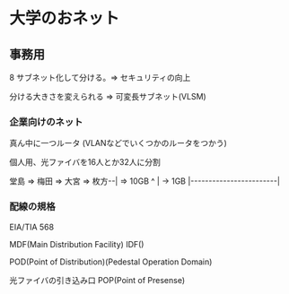 # 大学のおネット

## 事務用

8
サブネット化して分ける。=> セキュリティの向上

分ける大きさを変えられる => 可変長サブネット(VLSM)

### 企業向けのネット

真ん中に一つルータ (VLANなどでいくつかのルータをつかう)

個人用、光ファイバを16人とか32人に分割


堂島 => 梅田 => 大宮 => 枚方--|             => 10GB
  ^                        |             -> 1GB
  |------------------------|

### 配線の規格
EIA/TIA 568

MDF(Main Distribution Facility)
IDF()

POD(Point of Distribution)(Pedestal Operation Domain)


光ファイバの引き込み口 POP(Point of Presense)


